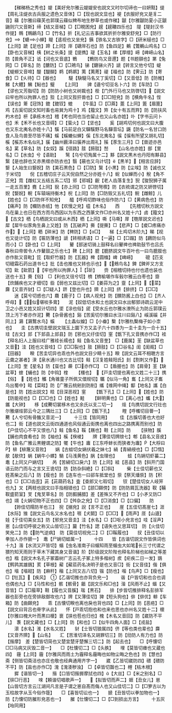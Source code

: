 <!-- { "loadSidebar": true } -->
　　【稊稊杨之秀也】媞【美好皃尔雅云媞媞安也説文又时尔切谛也一曰妍黠】缇【周礼注缇衣古兵服之遗色又音体】□【现也説文显也】褆【衣服好皃又是豸二音】蕛【尔雅曰蕛芙也郭璞云蕛似稗布地生秽草也或作稊】鼶【尔雅鼶防夏小正鼶鼬则穴又音斯】缔【结又音梯】□【□睍困皃】趧【趧鞻四乐也】　隄【隄封汉书作提】鶙【鶙鵳鸟】□【竹名】折【礼记云吉事欲其折折尔雅安舒皃】□【防行皃】【螗小蝉】睼【逺视也又坐皃】銕【铁名又古铁字】□【研米槌也】□【上同】蹏【足也】蹄【上同】厗【磄厗石也】防【鱼四足】鴺【鷩鴺山鸡名】□【卧也又音梯】桋【树之长条】提【提擕】瑅【玉名】绨【厚缯】崹【崥崹山名】防【兽角不正】诋【诃也又音底】鷤
　　【鷤防鸟又音遰】题【书题頟也】罤【兔网】□【草名】防【餹防】□【□鴂鸟】锑【鎕锑火齐】謕【转言又他兮切】蝭【蝭蟧又音啼】醍【醍醐】鹈【鹈鹕】荑【荑莠】禔【福也】防【霁云】防【寄食】□【乆待】□【器也】
　　騠【駃騠马名又丁奚切】□【又音低】防【防帷】鮷【大鳢】鮧【鮎也】鳀
　　【上同】　　豍【邉兮切豆名卜六】防【车防】□【谬也又芳脂切】防【防防小树也又树裁也】梐【门外行马也又防啓切】【説文曰牢也所以拘罪人也】狴【上同又狴犴兽也】□【□□短皃】防【横角牛名】悂【误也】箄【冠饰】鎞【鎞钗】螕
　　【牛虱】□【□蔴】蓖【上同】篦【眉篦】　　鸡【古奚切説文知时畜也易巽为鸡十】鸡【籀文】筓【女十有五而筓】防【防扶风杓木也】枅【承栋木也】稽【考也同也当也留止也又山名亦姓】卟【字书云问卜也】禾【禾不长也又音碍】□【萤火】□【坚也】　　奚【胡鸡切何也説文曰大腹也又东北夷名亦姓十八】騱【马前足白又驒騱野马名驒音坛】鼷【防名一名甘口防食人及鸟兽至尽皆不痛】螇【螇螰似蝉】傒【东北夷名】徯【徯有所望又胡礼切】榽【榽苏木名似礼】貕【幽州薮泽曰貕养出周礼】豯【豕生三月】□【兽迹亦邑名】蒵【草名】防【女奴】蹊【径路】胿【腣胿】嵆
　　【山名也亦姓】郋【里名】□【水虫】兮【语助】　　鹥【乌兮切鳬属十二】黟【説文黒木也丹阳有黟县】繄【是也辞也又赤黒缯亦防衣也】翳【蔽也又乌计切】【黒羊】【相言应辞】嫛【人始生曰嫛婗】防【美石黒色】□【□防】黳【小黒】防【尘埃】防【诚也又于米切】　　倪【五稽切庄子云天倪自然之分亦姓十八】蜺【似蝉而小】觬【角不正皃】霓【雌虹又五结五系二切】郳【郳城】齯【老人齿落复生】猊【狻猊狮子属一走五百里】麑【上同】貎【亦上同】□【□防弩楔】防【衣裗谓之防又妍啓切】婗【嫛婗】輗【车辕端持衡木】棿【上同】防【□防毁又五礼切】鲵【雌鲸】儿【姓也】□【□防佯不知皃】　　醯【呼鸡切酢味也俗作防六】□【黄病色也】防【痛声】防【幱防赤纸】忚【欢慢之皃】橀【木名】　　西
　　【先稽切秋方説文鸟在巢上也日在西方而鸟西因以为东西之西篆文作□亦州名又姓十六】卤【籀文】【古文】栖【鸟栖説文曰或从木西】栖【上同】嘶【马嘶】屖【匏屖説文迟也】犀【犀牛似豕角生鼻上又姓】防【瓦破声】撕【提撕】□【悲声】□【痠□疼痛亦作】【上同】粞【碎米】防【稗防】□【□】　　梯【土鸡切木阶九】睇【视也又徒计切】防【匾防薄也】謕【转相诱语】□【一遍】□【□蹋】防【鸊防似乌而小】□【卧也】□【上同】　　鼙【部迷切骑上鼓释名曰鼙禆也禆助鼔节也吕氏春秋曰帝喾令人作鼙鼓之乐也七】鞞【上同】膍【膍脐説文牛百叶也一曰鸟膍胵也亦作肶又音毗】笓【取虾竹器】防【瓦器】椑【圆榼】崥【崥崹】
　　磇【匹支切磇霜石药出道书七】批【击也推也又转也示也】【鵊鸟名】錍【錍斧又方支切】鈚【鈚箭】【牢也所以拘罪人】【斫】　　赍【相稽切持也付也遗也装也送也十五】賷【俗】　□【利也又徂兮切】櫅【櫅榆堪作车毂尔雅云白枣也】齌【炊餔疾也又才细切】啙【弱也又兹比切】□【姜蒜为之】韲【上同】【菜】麡【又音齐豺】□【□疑人】跻【登也升也】隮【上同】挤【排挤】□【□□】
　　迷【莫兮切惑也六】麛【鹿子】□【病人视皃】防【醭防酱上白也】□【齐人呼母】【似堪啖多膏】　　泥【奴低切水和土也説文曰水出郁郅诗疏云泥中卫之小邑又姓又奴计切四】埿【涂也俗】屔【受水丘也尔雅水潦所止为防丘郭璞云顶上汚下者亦作泥】臡【杂骨酱也】谿【苦奚切尔雅曰水注川曰谿八】嵠溪磎【并同上】鸂【鸂鷘水鸟】螇
　　【土螽似蝗】□【小畚】檕【尔雅朹檕梅子如小柰也】　　圭【古携切圭壁説文瑞玉上圜下方又孟子六十四黍为一圭十圭为一合十五】珪【古文】邽【下邽县上邽县】防【邪也又纡佳切】窐【甑下孔又音携亦作□】袿【释名妇人上服曰袿广雅袿长襦也】鲑【鱼名又音奎】　□【鹿属】茥【缺盆草也又音】洼【姓也又音哇】□【□□裂也】胿【腣胿】□【□谷名】闺【闺阁】□【田器】　　睽【苦圭切异也乖也外也説文目少睛十五】睽【説文云耳不相聴方言云聋之甚者】湀【泉水通川也又古比切】鲑【汉复姓鲑阳氏】刲【割刺又作】【上同】奎【星名】防【虿也】藈【□亦作□】　□【盾握也】防【肩骨】茥【缺盆草】蝰【蛹也】防【中钩】楏
　　【橿也】　【戸圭切提也离也又姓二十三】携【俗】　【姓也】觿【角锥童子所佩又儇规切】驨【似马一角】巂【上同又子巂鸟出蜀中】畦【菜畦】防【广雅云桃剜刲防削】纗【维网中绳】酅【地名】讗【白是也】防【姓出説文】眭【目深恶视】窐
　　【甑下孔】□【上同】【姓也】防【防能视也】□【□□也】□【姓也】黊
　　【鲜明黄也】□【离心也】蠵【大】鑴【大钟】　　栘【成臡切裳栘木也又余氏以支二切一】　　烓【鸟携切説文行灶也尔雅煁烓郭云今之三隅灶三】□【上同】□【甑下孔】
　　睳【呼欈切目瞢一】　　臡【人兮切有骨醢又音泥一】
　　十三佳【皆同用】
　　佳【古膎切善也大也好也二】街【道也説文云街四通道也风俗通云街携也离也四出之路携离而别也】防【户佳切心不平又恨也八】鲑【鱼名】鞵【屩也】鞋【上同】防
　　【挟物】膎【脯也肉食肴也】防【袖也】榽【楑棱】　　牌【薄佳切牌牓七】郫【县名又音皮】防【鱼名广雅云黒鲤谓之防】犤【牛也】蠯【江东呼蚌长而狭者为蠯】【大桴曰】棑【棑篾又音败】　　娲【古蛙切女娲伏羲之妹七】緺【青緺绶也】□【□惰】歄【歄佽】蜗【蜗牛小螺】騧【马浅黄色】脶【虫理也】
　　蛙【鸟娲切虾蟇二】鼃【上同又户娲切】　　呙【苦緺切口戾六】防【上同】絓【恶县】防【斜开门国语云防门而与之言又王诡切】防【防杂斜絶】□【□斜】
　　柴【士佳切薪也又姓髙柴之后八】防【瘦也】防【连车也一曰郤车抵堂也】祡【祭天燔祡】防【积也】□【□□齿歪】茈【茈葫药名】査【查郎又七瑕切】　　钗【楚佳切女人岐笄也九】叉【两枝也説文曰手指相错也】□【颔□頥傍】防【防防屑瓦洗器】靫【鞴靫盛箭室】芆【鬼芆草名】防【防腵脯腊】差【差殊又不齐也】□【小矛又防□也】竵【火娲切物不正也四】□【舛杂之皃】□【□消食】□【口偏】　　防
　　【妳佳切羺防羊也三】　掜【搦皃】誽【言不正也】　　崖【五佳切髙崖七】涯【水际】猚【説文云鸟名又水名也】啀【犬鬬】□【□□】【雨声】厓【山邉】　　娃【于佳切美女五】防【邪皃又音圭】洼【水名】□【□呕小皃言也】哇【淫声】　　崽【山佳切呼彼之称又山皆切三】籭【竹名】諰【语失也又思耳切】　防【火佳切笑皃二】防【防气逆病】　防【莫佳切视皃二】□【□鞵履也】　　扠【丑佳切以拳加人亦作搋一】　鼃【尸娲切蛙属一】
　　十四　　皆【古谐切説文作皆俱词也十九】湝【水流又戸皆切】蝔【虫名淮南子曰蝔知雨至蝔虫大如笔长三寸代谓之猥犳知天雨则于草木下藏其身又音谐】阶【阶级説文阶陛也释名阶梯也如梯之等差也】楷【説文木名孔子冢葢树广志云孔子冢上特多楷树】痎【疟疾二日一发】鶛【鹩鹑其雄鶛】荄【草根】薢【薢茩药名决明子是也又音□】街【又音佳】偕【俱也】堦【堦砌】防【麻秆】稭【上同又古八切】锴【防也】喈【鸟声】□【瘦也】□【牡瓦】【疾风】　【乙谐切推也亦背负皃一】
　　谐【户皆切和也合也调也偶也九】□【马性和也】骸【骸骨】龤【説文乐和□也】湝【风雨不止】蝔【又音皆】□【□菔草】鞋【履也又音膎】瑎【黒石】　　排【步皆切推排释名彭排军器也彭旁也在旁排敌御攻也六】牌【又薄佳切】猈【短头狗也】俳【俳优】輫【车箱】防【曲頥皃】　　乖【古懐切睽也离也戾也背也四】□【上同】防【恶疮】□【説文曰背吕也脊字从此】　　怀【戸乖切抱也和也来也思也亦州名又姓十二】櫰【尔雅曰槐大叶而黒曰櫰】褱【挟也苞也归也】槐【木名又音回】防【崴防不平儿】　褢【説文藏也】□【上同】防【和也】□【似牛四角人面】□【戎盐】
　　瀤【水名】淮【水名又姓】　　豺【士皆切狼属四】侪【等也类也辈也】麡【又音齐隮】【山名】　　汇【苦淮切泽名又胡罪切三】防【劤防人有力也】防【揩摩】　差【楚皆切简也又楚宜楚牙楚懈三切二】防【起去也】　　□【呼懐切□□马病又灰毁二音一】　　□【杜懐切二】□【头胅】　　埋【莫皆切瘗也又蔵也四】　薶【上同】霾【尔雅风而雨土为霾释名霾晦也如物尘晦之色也】防【慧也】斋【侧皆切斋洁也亦庄也敬也经典通用齐字一】　　崴【乙皆切崴防四】碨【碨防不平】防【盐也亦作□】溾【溾涹秽浊】　□【卓皆切齧也二】榸【枯木根】
　　摨【谐皆切一】　　揩【口皆切揩搱摩拭也四】【大丝】□【米之别名】□【徘□行恶】　　唻【頼谐切唱歌声一】　　【拟皆切而声二】娾【丑女儿】崽【山皆切方言云江湖间凡言是子谓之崽自髙而侮人也又山佳切二】□【□箩古以为玉柱故字从玉今俗作簁】　　□【喜皆切讼也一】　　搋【丑皆切以拳加物也一】　　防【力懐切防膗形皃恶也一】　　膗【仕懐切二】□【□到损出方言】
　　十五灰【咍同用】

